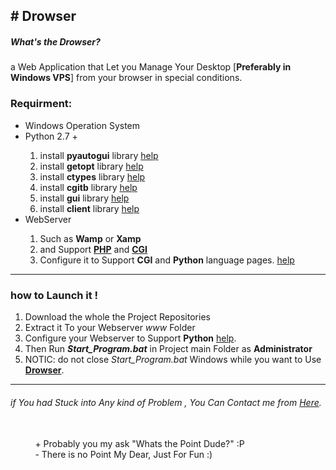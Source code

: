 <h2># Drowser</h2>
<h5>What's the Drowser?</h5>a Web Application that Let you Manage Your Desktop [<b>Preferably in Windows VPS</b>] from your browser in special conditions.<br>
<h3>Requirment:</h3>
<ul>
<li>Windows Operation System</li>
<li>Python 2.7 +</li>
<ol>
<li>install <b>pyautogui</b> library <a href='https://www.google.com/search?q=install puautogui library in python by pip'>help</a></li>
<li>install <b>getopt</b> library <a href='https://www.google.com/search?q=install getopt library in python by pip'>help</a></li>
<li>install <b>ctypes</b> library <a href='https://www.google.com/search?q=install ctypes library in python by pip'>help</a></li>
<li>install <b>cgitb</b> library <a href='https://www.google.com/search?q=install cgitb library in python by pip'>help</a></li>
<li>install <b>gui</b> library <a href='https://www.google.com/search?q=install gui library in python by pip'>help</a></li>
<li>install <b>client</b> library <a href='https://www.google.com/search?q=install client library in python by pip'>help</a></li>
</ol>
<li>WebServer</li>
<ol>
<li>Such as <b>Wamp</b> or <b>Xamp</b></li>
<li>and Support <b><a href='http://php.net'>PHP</a></b> and <b><a href='https://www.w3.org/CGI/'>CGI</a></b></li>
<li>Configure it to Support <b>CGI</b> and <b>Python</b> language pages. <a href='https://www.google.com/search?q=Configure CGI and Python in Wamp'>help</a></li>
</ol>
</ul>
<hr>
<h3>how to Launch it !</h3>
<ol>
<li>Download the whole the Project Repositories</li>
<li>Extract it To your Webserver <i>www</i> Folder</li>
<li>Configure your Webserver to Support <b>Python</b> <a href='https://stackoverflow.com/questions/2137394/how-to-setup-and-run-python-on-wampserver'>help</a>.</li>
<li>Then Run <b><i>Start_Program.bat</i></b> in Project main Folder as <b>Administrator</b></li>
<li>NOTIC: do not close <i>Start_Program.bat</i> Windows while you want to Use <b><a href='https://github.com/SaeedEY/Drowser'>Drowser</a></b>.</li>
</ol>
<hr>
<h6><p>if You had Stuck into Any kind of Problem , You Can Contact me from <a href='https://saeedey.com/?lang=en#ContactMe'>Here</a>.</h6>
<br>
&nbsp&nbsp&nbsp&nbsp&nbsp&nbsp&nbsp&nbsp&nbsp&nbsp+ Probably you my ask "Whats the Point Dude?" :P<br>
&nbsp&nbsp&nbsp&nbsp&nbsp&nbsp&nbsp&nbsp&nbsp&nbsp- There is no Point My Dear, Just For Fun :)
